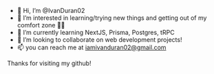- 👋 Hi, I’m @IvanDuran02
- 👀 I’m interested in learning/trying new things and getting out of my comfort zone 😤😤 
- 🌱 I’m currently learning NextJS, Prisma, Postgres, tRPC
- 💞️ I’m looking to collaborate on web development projects!
- 📫 you can reach me at iamivanduran02@gmail.com

Thanks for visiting my github! 


